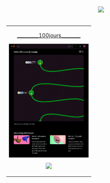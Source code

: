 # <p align="center"><a href="https://github.com/franckdun/Knowledge-GALERY"><img src="https://img.shields.io/badge/🏠-🎓%20Python avec Replit %20🎓-7986CB" width="750" ></a></p>

<!--////////////////////////////////// TABLE 1 \\\\\\\\\\\\\\\\\\\\\\\\\\\\\\\\\\\\\-->

<div align="center">
  <table>
    <tr>  
      <td> <!-- MODULE 1 -->
        <p align="center"><a href="https://github.com/franckdun/python_replit/tree/main/Python_100_jours" target="_blank" rel="noreferrer">_________100jours________</a></p>
        <p align="center"><a href="https://github.com/franckdun/python_replit/blob/main/readme/readme.png" target="_blank" rel="noreferrer"> <img align="center" src="https://github.com/franckdun/python_replit/blob/main/readme/readme.png" width="#" height="300" alt="franckdun" /> </a></p>
        <p align="center"><a href="https://replit.com/learn/100-days-of-python/hub?utm_source=widget"> <img src="https://img.shields.io/badge/- Apprenez Python avec repl it -7986CB" width="#"> </a></p>
      </td>
    </tr>
  </table>
</div>

<!--
<summary><p align="left"><em><strong>Module 1, 2, 3.</strong></em></p></summary>


<p align="center"><a href="#"> <img src="https://img.shields.io/badge/Go%20to-MODULE_1-7986CB"> </a><a href="#"> <img src="https://img.shields.io/badge/Go%20to-MODULE_2-7986CB"> </a><a href="#"> <img src="https://img.shields.io/badge/Go%20to-MODULE_3-7986CB"> </a></p>
-->
	
		
		




